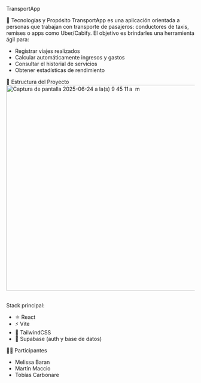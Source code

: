 TransportApp


🧱 Tecnologías y Propósito
TransportApp es una aplicación orientada a personas que trabajan con transporte de pasajeros: conductores de taxis, remises o apps como Uber/Cabify. El objetivo es brindarles una herramienta ágil para:
- Registrar viajes realizados
- Calcular automáticamente ingresos y gastos
- Consultar el historial de servicios
- Obtener estadísticas de rendimiento

🧩 Estructura del Proyecto   
<img width="548" alt="Captura de pantalla 2025-06-24 a la(s) 9 45 11 a  m" src="https://github.com/user-attachments/assets/7ca6cbea-8621-416f-96fd-f55fc15c1a5f" />


\
Stack principal:
- ⚛️ React
- ⚡ Vite
- 🎨 TailwindCSS
- 🧰 Supabase (auth y base de datos)

👫🏻 Participantes
- Melissa Baran
- Martín Maccio
- Tobías Carbonare

